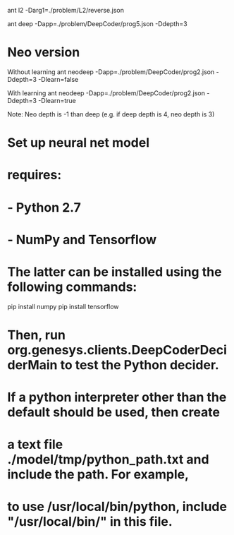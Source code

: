 ant l2 -Darg1=./problem/L2/reverse.json

ant deep -Dapp=./problem/DeepCoder/prog5.json -Ddepth=3

# Neo version
Without learning
ant neodeep -Dapp=./problem/DeepCoder/prog2.json -Ddepth=3 -Dlearn=false

With learning
ant neodeep -Dapp=./problem/DeepCoder/prog2.json -Ddepth=3 -Dlearn=true

Note: Neo depth is -1 than deep (e.g. if deep depth is 4, neo depth is 3)

# Set up neural net model
#
# requires:
# - Python 2.7
# - NumPy and Tensorflow
#
# The latter can be installed using the following commands:

pip install numpy
pip install tensorflow

# Then, run org.genesys.clients.DeepCoderDeciderMain to test the Python decider.
#
# If a python interpreter other than the default should be used, then create
# a text file ./model/tmp/python_path.txt and include the path. For example,
# to use /usr/local/bin/python, include "/usr/local/bin/" in this file.
